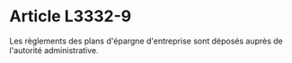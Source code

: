 # Article L3332-9

Les règlements des plans d'épargne d'entreprise sont déposés auprès de l'autorité administrative.